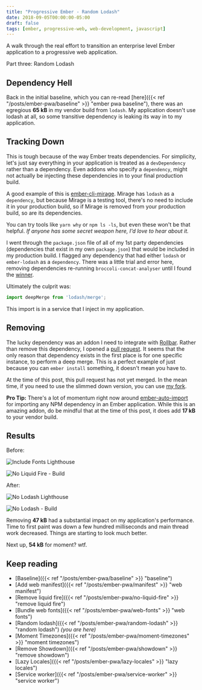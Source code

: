 ```yaml
---
title: "Progressive Ember - Random Lodash"
date: 2018-09-05T00:00:00-05:00
draft: false
tags: [ember, progressive-web, web-development, javascript]
---
```


A walk through the real effort to transition an enterprise level Ember application to a progressive web application.

Part three: Random Lodash
<!--more-->

## Dependency Hell
Back in the initial baseline, which you can re-read [here]({{< ref "/posts/ember-pwa/baseline" >}} "ember pwa baseline"), there was an egregious **65 kB** in my vendor build from `lodash`. My application doesn't use lodash at all, so some transitive dependency is leaking its way in to my application.

## Tracking Down
This is tough because of the way Ember treats dependencies. For simplicity, let's just say everything in your application is treated as a `devDependency` rather than a dependency. Even addons who specify a `dependency`, might not actually be injecting these dependencies in to your final production build.

A good example of this is [ember-cli-mirage](https://github.com/samselikoff/ember-cli-mirage). Mirage has `lodash` as a `dependency`, but because Mirage is a testing tool, there's no need to include it in your production build, so if Mirage is removed from your production build, so are its dependencies.

You can try tools like `yarn why` or `npm ls -ls`, but even these won't be that helpful. _If anyone has some secret weapon here, I'd love to hear about it._

I went through the `package.json` file of all of my 1st party dependencies (dependencies that exist in my own `package.json`) that would be included in my production build. I flagged any dependency that had either `lodash` or `ember-lodash` as a `dependency`. There was a little trial and error here, removing dependencies re-running `broccoli-concat-analyser` until I found the [winner](https://github.com/Exelord/ember-rollbar-client).

Ultimately the culprit was:

```javascript
import deepMerge from 'lodash/merge';
```

This import is in a service that I inject in my application.

## Removing
The lucky dependency was an addon I need to integrate with [Rollbar](https://rollbar.com/). Rather than remove this dependency, I opened a [pull request](https://github.com/Exelord/ember-rollbar-client/pull/35). It seems that the only reason that dependency exists in the first place is for one specific instance, to perform a deep merge. This is a perfect example of just because you can `ember install` something, it doesn't mean you have to.

At the time of this post, this pull request has not yet merged. In the mean time, if you need to use the slimmed down version, you can use [my fork](https://github.com/jonpitch/ember-rollbar-client/tree/no-lodash).

**Pro Tip:** There's a lot of momentum right now around [ember-auto-import](https://github.com/ef4/ember-auto-import) for importing any NPM dependency in an Ember application. While this is an amazing addon, do be mindful that at the time of this post, it does add **17 kB** to your vendor build.

## Results
Before:

![Include Fonts Lighthouse](../images/include-fonts-lighthouse.png "Include Fonts - Lighthouse")

![No Liquid Fire - Build](../images/no-liquid-fire-build.png "No Liquid Fire - Build")

After:

![No Lodash Lighthouse](../images/no-lodash-lighthouse.png "No Lodash - Lighthouse")

![No Lodash - Build](../images/no-lodash-build.png "No Lodash - Build")

Removing **47 kB** had a substantial impact on my application's performance. Time to first paint was down a few hundred milliseconds and main thread work decreased. Things are starting to look much better.

Next up, **54 kB** for moment? wtf.

## Keep reading
- [Baseline]({{< ref "/posts/ember-pwa/baseline" >}} "baseline") 
- [Add web manifest]({{< ref "/posts/ember-pwa/manifest" >}} "web manifest") 
- [Remove liquid fire]({{< ref "/posts/ember-pwa/no-liquid-fire" >}} "remove liquid fire") 
- [Bundle web fonts]({{< ref "/posts/ember-pwa/web-fonts" >}} "web fonts") 
- [Random lodash]({{< ref "/posts/ember-pwa/random-lodash" >}} "random lodash") _(you are here)_
- [Moment Timezones]({{< ref "/posts/ember-pwa/moment-timezones" >}} "moment timezones")
- [Remove Showdown]({{< ref "/posts/ember-pwa/showdown" >}} "remove showdown")
- [Lazy Locales]({{< ref "/posts/ember-pwa/lazy-locales" >}} "lazy locales")
- [Service worker]({{< ref "/posts/ember-pwa/service-worker" >}} "service worker")